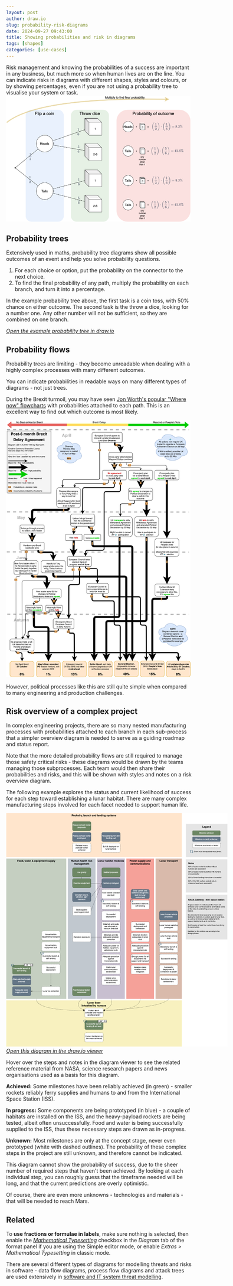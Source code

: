 ```yaml
---
layout: post
author: draw.io
slug: probability-risk-diagrams
date: 2024-09-27 09:43:00
title: Showing probabilities and risk in diagrams
tags: [shapes]
categories: [use-cases]
---
```


Risk management and knowing the probabilities of a success are important in any business, but much more so when human lives are on the line. You can indicate risks in diagrams with different shapes, styles and colours, or by showing percentages, even if you are not using a probability tree to visualise your system or task. 
<br />[<img src="/assets/img/blog/probability-tree.png" style="width=100%;max-width:500px;height:auto;" alt="A simple probability tree for tossing a coin, then throwing a dice">](https://viewer.diagrams.net/?tags=%7B%7D&lightbox=1&highlight=0000ff&edit=_blank&layers=1&nav=1#R%3Cmxfile%3E%3Cdiagram%20name%3D%22Page-1%22%20id%3D%22BYGVsKO8JRrNuMayK8M1%22%3E7Vzfb6M4EP5rIu2elIpfdujjptnePnS1lVppdU8nB0zC1cE5MG26f%2F3ZYEKMnTTdBmiuvJQyNsae%2BebzjG0ycq9Wmz9TtF5%2BpyEmI8cKNyN3NnIcG0DAL0LyLCXWxC4lizQOpawW3MW%2FcFVRSvM4xJlSkVFKWLxWhQFNEhwwRYbSlD6p1SJK1Leu0QJrgrsAEV36Mw7ZUkpteFkXfMPxYilf7TuTsmCFtpVLQbZEIX0qRcXg3K8j9yqllJX%2FrTZXmAjtVXopNXC9p3TbsRQn7JgHnFnKNvO%2Frftf9l%2FjjYUm8Ccd23IYj4jkcsT3S641YbI4wLLn7LlSR0rzJMSiRXvkTp%2BWMcN3axSI0ieOAC5bshWRxRFN2DVaxUQY%2Fxsmj5jFAZIF0tS80%2B6UoDkmUxQ8LIr2ryihKS9LaMKrTB9xKp4jX0i8SLiYUfGeKCakqjhy3BBgP%2FS4PGMpfcCNJijvY8xEN6B4nxwzbxdv9mrT3tqIoxvTFWbpM68iH3Adr3xEAtuxJGCfdlDiS9lyByDAlUIkkbnYtl0bj%2F8j7fcaW%2FqaLa9JvBavKhwkTs7InAj7UdCdOe2Kb96POS8PWEuMmqZsSRc0QeSGChUWNvoHM%2FYsbYFyRlUL4iT8Ijix1iSXXMeiX7NakTjUKLGhRt4rmqcBPtB7V3I1SheYHagHzGZJMUEsflT7cXIVOzr7jRxImMDdGiWK9uG%2FuWDqacCVwcZBCcgvoquL%2BacJHy7vguXLq23Znwt9WkdXFE40jqR7ieormtCscMaiZn1bV88KQxeVcRjnq7KIewEbo9K7RBnBEStLCgcfy1ZEUULTFSJFYTU%2B%2Ft%2BiuEKLq%2F0a8mulE35bqkXWaOJTAOdG%2BL6KOtmVWcBBhFMDA6ziMBRtTFPMR4TmRXsCj2vOWawwOpiOwOxIDrIrsqpYI8QRyosR7GGmusJeKpHxhezcdrJVfGO%2FG%2B%2FlHesC%2BK6vUI984dEeINu%2BFbraqUKjKOOe13SRbRfeMM9YRsvfyVvJLDzcWYtbqTih5%2BmbCUydDWqzHQ%2BxtgH0DikW9kmx1fQ4UKyRYsFAsW%2BnWNsyI7zm2MsJUMO7986xruY13zAKMx0PhEf4GX45eEfZukyPo3gjGFixJjhREA3VINp19CDaFEP7rWVEtq6wYabqfqbyjpypJr3OVPYwUw3JQMsz1WECtS6gdTk5r5nKdgaOPSeO9XvlWGfg2CEbaJljnRc5FrgKx47fuOSyMT7QHuV6mhPdo5icWXIAPNBvcgA0LerZwnbayudHqHFeTmg3861gC%2FwfOSNxgqU8ROnDj%2B0ehnVhAVXoFFK7YQjvNIZwLxtbHV7PWRrUDOFUsg9mChf2bIrJ4BPFved7Fz3Tk76Z%2B1G9Alq9G8P2jLHXR05y6nymqwzHPnbDwzXDq6M9Zd1xhxRHXUZyhhTnjSmOd5BAOTPbQD2edKIMRyXmKhHpYJEJDPx7Pvy7B50d8a8eww78O%2FDvafl3z6k12fyYB8yu77RBwOrmQEWLHRCwviG9Nxd5Qs%2BFkYXHPWAWLKXlxRHPirEzSsT7piXaZ7ACBk6%2FPuISH7YZLDvnRCXhNRGWUobYLuJwGvPxC5hKvN7WkmmWoPU9LfV8%2FDnXVvB4fIoEGukq1PMjx5AfOW3lR64Oj%2B%2B5OKRPRKf5lMrJLU7C8oJEc%2BuUztE8JiLD1DinntMCgrIsDlTyUed0dYIWZ4fhHAJ4%2Bina%2B90pWo9Ugjx93B67LgdQfV0gMu36fDOwGpjn44uiyAmCV8ztBwJFz3fU04dQAxIwAKmSvZHOnMZKJGzgswxJ5EM1RLV2Jo0VAxs0GipDFq0hjjL0vFNN0s0B%2Bm28x1M%2BueD%2FlC12f1xI3xK43XUwi0biT84C%2FirN397tVwCRH%2BCgw68AgNcApOErANfoD619BeDq2xRncBIMNBzFAfoEdYhXTq9GfZPhDFa2ZXR0IqNA0KRbQ9QAdKO0h21TqqanICL3%2Bd3sw2RDNXxoNTs%2FhdW0SVK3mmtwpfaspi9wnsH2c5ORgK1Te7eMpH979OEZCRgODHfKSNX8PzDSKxjJZLVOGcnTT%2B6eISNBp%2BcYyXM0NaJEdDjJV3MOap5AsGVxZctiIfWd85Wl8lXhF7c0i1lMja5606gwp4zR1THOXSYvLRAidHsO0TzTut9AiIcJ0WS1bgnxLE8INgnRnfQconl67j0QYr%2BE6Pp9R4j6QsJAiC8Roslq3RKiYaVB2m6w2tZqzY9k%2B15p8AxHqQarvWC1%2Fn3N8KMqg9VesFrvOTQwrHwMVnvBar0H%2BkBP2f%2FPh50M55k%2BFQeaPv9RXCHvysy%2F4F0Drzji9LExPTliVwh2imlThP0xMQ0qTHv2BRxA%2FfugNgVFnYIafqwflxiIun1Mm0LGbjE9BB8DUZ8Y1KaI%2BkSg5rf1jy2XB%2B%2Fq36x2v%2F4H%3C%2Fdiagram%3E%3C%2Fmxfile%3E)

## Probability trees

Extensively used in maths, probability tree diagrams show all possible outcomes of an event and help you solve probability questions. 

1. For each choice or option, put the probability on the connector to the next choice. 
2. To find the final probability of any path, multiply the probability on each branch, and turn it into a percentage. 

In the example probability tree above, the first task is a coin toss, with 50% chance on either outcome. The second task is the throw a dice, looking for a number one. Any other number will not be sufficient, so they are combined on one branch. 

[_Open the example probability tree in draw.io_](https://viewer.diagrams.net/?tags=%7B%7D&lightbox=1&highlight=0000ff&edit=_blank&layers=1&nav=1#R%3Cmxfile%3E%3Cdiagram%20name%3D%22Page-1%22%20id%3D%22BYGVsKO8JRrNuMayK8M1%22%3E7Vzfb6M4EP5rIu2elIpfdujjptnePnS1lVppdU8nB0zC1cE5MG26f%2F3ZYEKMnTTdBmiuvJQyNsae%2BebzjG0ycq9Wmz9TtF5%2BpyEmI8cKNyN3NnIcG0DAL0LyLCXWxC4lizQOpawW3MW%2FcFVRSvM4xJlSkVFKWLxWhQFNEhwwRYbSlD6p1SJK1Leu0QJrgrsAEV36Mw7ZUkpteFkXfMPxYilf7TuTsmCFtpVLQbZEIX0qRcXg3K8j9yqllJX%2FrTZXmAjtVXopNXC9p3TbsRQn7JgHnFnKNvO%2Frftf9l%2FjjYUm8Ccd23IYj4jkcsT3S641YbI4wLLn7LlSR0rzJMSiRXvkTp%2BWMcN3axSI0ieOAC5bshWRxRFN2DVaxUQY%2Fxsmj5jFAZIF0tS80%2B6UoDkmUxQ8LIr2ryihKS9LaMKrTB9xKp4jX0i8SLiYUfGeKCakqjhy3BBgP%2FS4PGMpfcCNJijvY8xEN6B4nxwzbxdv9mrT3tqIoxvTFWbpM68iH3Adr3xEAtuxJGCfdlDiS9lyByDAlUIkkbnYtl0bj%2F8j7fcaW%2FqaLa9JvBavKhwkTs7InAj7UdCdOe2Kb96POS8PWEuMmqZsSRc0QeSGChUWNvoHM%2FYsbYFyRlUL4iT8Ijix1iSXXMeiX7NakTjUKLGhRt4rmqcBPtB7V3I1SheYHagHzGZJMUEsflT7cXIVOzr7jRxImMDdGiWK9uG%2FuWDqacCVwcZBCcgvoquL%2BacJHy7vguXLq23Znwt9WkdXFE40jqR7ieormtCscMaiZn1bV88KQxeVcRjnq7KIewEbo9K7RBnBEStLCgcfy1ZEUULTFSJFYTU%2B%2Ft%2BiuEKLq%2F0a8mulE35bqkXWaOJTAOdG%2BL6KOtmVWcBBhFMDA6ziMBRtTFPMR4TmRXsCj2vOWawwOpiOwOxIDrIrsqpYI8QRyosR7GGmusJeKpHxhezcdrJVfGO%2FG%2B%2FlHesC%2BK6vUI984dEeINu%2BFbraqUKjKOOe13SRbRfeMM9YRsvfyVvJLDzcWYtbqTih5%2BmbCUydDWqzHQ%2BxtgH0DikW9kmx1fQ4UKyRYsFAsW%2BnWNsyI7zm2MsJUMO7986xruY13zAKMx0PhEf4GX45eEfZukyPo3gjGFixJjhREA3VINp19CDaFEP7rWVEtq6wYabqfqbyjpypJr3OVPYwUw3JQMsz1WECtS6gdTk5r5nKdgaOPSeO9XvlWGfg2CEbaJljnRc5FrgKx47fuOSyMT7QHuV6mhPdo5icWXIAPNBvcgA0LerZwnbayudHqHFeTmg3861gC%2FwfOSNxgqU8ROnDj%2B0ehnVhAVXoFFK7YQjvNIZwLxtbHV7PWRrUDOFUsg9mChf2bIrJ4BPFved7Fz3Tk76Z%2B1G9Alq9G8P2jLHXR05y6nymqwzHPnbDwzXDq6M9Zd1xhxRHXUZyhhTnjSmOd5BAOTPbQD2edKIMRyXmKhHpYJEJDPx7Pvy7B50d8a8eww78O%2FDvafl3z6k12fyYB8yu77RBwOrmQEWLHRCwviG9Nxd5Qs%2BFkYXHPWAWLKXlxRHPirEzSsT7piXaZ7ACBk6%2FPuISH7YZLDvnRCXhNRGWUobYLuJwGvPxC5hKvN7WkmmWoPU9LfV8%2FDnXVvB4fIoEGukq1PMjx5AfOW3lR64Oj%2B%2B5OKRPRKf5lMrJLU7C8oJEc%2BuUztE8JiLD1DinntMCgrIsDlTyUed0dYIWZ4fhHAJ4%2Bina%2B90pWo9Ugjx93B67LgdQfV0gMu36fDOwGpjn44uiyAmCV8ztBwJFz3fU04dQAxIwAKmSvZHOnMZKJGzgswxJ5EM1RLV2Jo0VAxs0GipDFq0hjjL0vFNN0s0B%2Bm28x1M%2BueD%2FlC12f1xI3xK43XUwi0biT84C%2FirN397tVwCRH%2BCgw68AgNcApOErANfoD619BeDq2xRncBIMNBzFAfoEdYhXTq9GfZPhDFa2ZXR0IqNA0KRbQ9QAdKO0h21TqqanICL3%2Bd3sw2RDNXxoNTs%2FhdW0SVK3mmtwpfaspi9wnsH2c5ORgK1Te7eMpH979OEZCRgODHfKSNX8PzDSKxjJZLVOGcnTT%2B6eISNBp%2BcYyXM0NaJEdDjJV3MOap5AsGVxZctiIfWd85Wl8lXhF7c0i1lMja5606gwp4zR1THOXSYvLRAidHsO0TzTut9AiIcJ0WS1bgnxLE8INgnRnfQconl67j0QYr%2BE6Pp9R4j6QsJAiC8Roslq3RKiYaVB2m6w2tZqzY9k%2B15p8AxHqQarvWC1%2Fn3N8KMqg9VesFrvOTQwrHwMVnvBar0H%2BkBP2f%2FPh50M55k%2BFQeaPv9RXCHvysy%2F4F0Drzji9LExPTliVwh2imlThP0xMQ0qTHv2BRxA%2FfugNgVFnYIafqwflxiIun1Mm0LGbjE9BB8DUZ8Y1KaI%2BkSg5rf1jy2XB%2B%2Fq36x2v%2F4H%3C%2Fdiagram%3E%3C%2Fmxfile%3E)

## Probability flows

Probability trees are limiting - they become unreadable when dealing with a highly complex processes with many different outcomes. 

You can indicate probabilities in readable ways on many different types of diagrams - not just trees. 

During the Brexit turmoil, you may have seen [Jon Worth's popular "Where now" flowcharts](https://euroblog.jonworth.eu/brexit-where-now-the-flow-diagrams/) with probabilities attached to each path. This is an excellent way to find out which outcome is most likely. 

<img src="/assets/img/blog/BrexitPlanB-V26-2000x2783.png" style="width=100%;max-width:500px;height:auto;" alt="This Brexit outcome probability flow is a little more complex than a simple probability tree diagram">

However, political processes like this are still quite simple when compared to many engineering and production challenges. 


## Risk overview of a complex project

In complex engineering projects, there are so many nested manufacturing processes with probabilities attached to each branch in each sub-process that a simpler overview diagram is needed to serve as a guiding roadmap and status report.

Note that the more detailed probability flows are still required to manage those safety critical risks - these diagrams would be drawn by the teams managing those subprocesses. Each team would then share their probabilities and risks, and this will be shown with styles and notes on a risk overview diagram. 

The following example explores the status and current likelihood of success for each step toward establishing a lunar habitat. There are many complex manufacturing steps involved for each facet needed to support human life. 

[<img src="/assets/img/blog/probability-moon-habitat.png" style="width=100%;max-width:600px;height:auto;" alt="This Brexit outcome probability flow is a little more complex than a simple probability tree diagram">](https://viewer.diagrams.net/?tags=%7B%7D&highlight=0000ff&edit=_blank&layers=1&nav=1&title=moon-habitat.drawio#R7V1Zk6M4Ev41jtjdCCo4fTzW0Z6eje6Z3q6d2Nl96ZBBttWFkYfDrppfv0odGBC2sQsbqqcq5jACJMhMfXkolQyc%2B9XzTzFaLz%2FTAIcD2wyeB87DwLatiTtm%2F4OWF9EydkaiYRGTQF60a3gkf2LZaMrWjAQ4KV2YUhqmZF1u9GkUYT8ttaE4ptvyZXMalkddowXWGh59FOqt%2FyFBupRvYY927R8xWSzVyNZwIs6skLpYvkmyRAHdFpqcDwPnPqY0Fb9Wz%2Fc4BOIpuoj7pnvO5g8W4yhtcsPLP5OnJ%2Fzh96fvk4fkX3%2BuF6NoalimLfrZoDCTr%2FwJL3AUyIdOXxQlYppFAYbOzIFzt12SFD%2BukQ9nt4z3rG2ZrkJ2ZLGfAUqW%2FFp18AWlKY4j3mKbLmudkzC8pyGNeffOPf9j7Uka0yeszkQ0YiPcUTYSSUGGPBh9g%2BOUMCbdhmQBfaYUxp%2FTKH2UD2ypYyFR1hB6hk6ixb%2Fh4gd4BJ2EkqrQP34uNEmS%2FoTpCqfxC7tEnnWVPL8oAZDs3u6kxR7JtmVBUmzLk1IqJXSR971jIvsh%2BXgCTyemztIsQjFrmqEED0BOhiF7jLsZaxsu4BeJlmjGOBrARfB6y2yFoqRFIdhx0PbO5mBFZrDjj01zn8zAzYWLTf7XDteNkWOW2W57nsZ3y3JrGM8e5EKMH481xn%2Bl%2FpPom3VphiiL%2FCUMDfObHUYBmw%2FA4Zckxas22d1ozs%2Fnvj%2BZXHTOX4LZrj7F61ltj1uY47962LafJ5Pvv9noo3P3kN0tV4ansQoHTG%2FJQxqnS7qgEQo%2F7FrvyszcXfOJckAE6n3HafoiyYeylJYZjJ9J%2BjvcfuPJo%2F8Wzjw8y575wYs8KPLD5pxGsWoYw8VRUDjys3iTixDjWPzyu%2BoUDv7LB%2Bf4wY93Q%2FIjNWZJEPcKQEKz2McHptNI2RsoXuD0kBKVOhRYcFCgYhyilGzKpkWdbPBbb%2BMYvRQuWFMSpUmh5y%2FQUJBTz%2FHKoOSUTQL2Q%2FS5k7v84c5HHUWmAupMKQ0E4mwRQwChcdAK5qv4LxDrj4ysV5i%2FQJKt1%2BHLtdFnGIxHQ%2Fc4%2BrinoU%2BdyrkGKjmOroGcSQ0qTawWFFAtKk0OopIkbGmOvxqTTsOXcxAshyGrIxiy3xYM2ZOKaaQMnsuiUI0fI43eNGaW7JrJ1rUBBpmebQdvFWByM%2BcAvlh1ns3l8GX8V7J6uoIb823BjeVW4eYqRo%2FuY3%2BhW27qKGNGOlk%2BXa2yiM3slNBWHepGEIQ9Rp%2B9HnLfIchrgEDjqyLQ6PoWzuXxp2vIUSHTtwI5hhb8mVwBchSVaiwcHrtD8IQrGmQhvjrMjIZDc4zeKswYVR3SA6AZ%2FtBA01FEZzh%2BY0Cj%2BVLXQRo9jvwRlgO48KMwhQhyTJInwBsUoQUWYZwrR2%2Fc0XA8erOQ4zSI3rQGOXT2HdZGIeI%2Fw6G47THzfZwk8ywcFBYG9DhdQufiTrlWAEP%2FQlOlgWAmcWK8hBSBvRvzFQc%2BNf7ISAwrSvYxgSvSSgporSBZJwpSK7rBKjNqaNYwyq5h1PB0PrFDyaoTZqujTdYSawO8DunLkRnaC8KOLkfYZpR0NUp%2BhvA1QWECbxvTDQlA2FHARJudASFHAeGenbggZbzjB72m9NjqmtLeYZlVcHRfBJ4abIrZwxDMemmR4PsWCSrKYc7%2FNPXDzji3nuu0xbo8eySPboy75t1INw6E%2ByEnSUrTl7WC%2FXNZ0kzZA7Ut1%2FEO8ecSE8gdds0E3UKbkgjmQcEXTHDI4IindIhQ1CwjYd%2B1gFdnB12VtLqb%2FRGjzUu9kcPkfU0TriDaFPf6lckiuFxS3PMMFcmTSdcsUTLSxMbJw648H7B3ynhcJu3I7Zy2%2BvJ90eoR1EywPIor9g%2BJ%2BK1%2Blq3yi4Ms6TvK9IDstg4z0sdOMVrltk40S4SxIzL2ArJRKXsavK9IkghLdEENxDx1aFyQDY7U3exJCx30jEe6qXNBT6shk3TfKg%2B5SmZt8JL4POLamu3TNmXtYTktqAfCr3tae%2BjaT6ulStFLOlS9j914BVL1LHij8emCztNZsRtreNiwKXGur1Sd1KU%2BXxdPdJ90v32oT5OirWimFOgj1vL7THXLtDsnu%2B6F3u5MQ0lDc045riu3FGI6hdzP%2BxLWS2szI%2BkrHarLx9A6j8PYuuE%2BZZoAxJgHArhpHkq1iqMNiWnUchi4fqHmIsLeuQ9q6wZ7UdgLsV8TLRCJEr4cT%2FwYxsc0piTou0x3D%2BT2foOb%2BEBn%2FJzGqIduveFVYiaW1XmM0Nat7ILEqsz8PF0NR0kWv9Z36VfcdlhdPu%2BeKSql7co5rFFwC5th2aEfoiQhvmickvC0GXE0xULN4KMpFko620uxeN1k0ZekCpNlzje0%2FLXmSg9Uru4dfWIyDFvF0QayO1olf79i7k7n1FdRor0pPa%2FDIZmoswMhLc9rX7bYsWQxlcemMtcKd%2B3NY3sF4I0aAt7oSnj3W4LjX2uCRodXsUqRy5BET%2BKmZZpCoYVbGMyewgZ6PA9B%2BCK6vfHpijXaJojlFIK1U5M97jRCCTJIwChJ5gQnBqSKJQaJDH77c2JAkmCyJGuDeycGBDlwbKilND7U0bCTPSlQ75Vhp34BcRUJLmmzsMOCuJwCDm7HZsxx%2BDh%2FSqvUvKNT%2BlomzL4p%2FbWQfYSf2ezJYH3u0Azebrc3yYqky4RGBEUrtJCzOPEJjnxsRCjlnUyXdCsmrJHnOBnpMsbMIIoSOXPZmGwOiHPW2JyMLRfCwU3mr2MOWpu%2FrTtz1Sl4yfj%2B2VPQ0eM%2FHxCbU4aK%2BVR3HpmYAe8sJJxY%2FfKeq5GIHgQ3HT3e8zFPrfkh0z6qTOjeBHUar79ejiedGgPVOGj3ObKOHlT6ikPCcAXzR9hrYyJ%2FSfCmd8hThXq78%2FwzR49EfKYzwun7Q0D7BWGl74vlolhYP62eSmZa%2F%2FY56ImZxUS1uVz7Guzy03iorrQM1r%2FUtPH1LM2Gnp2ea%2FnG17mqJO585XbcaHNnskRrOJTZCWBevN6DLlsxAZ6jjGcGIrkxzmdkxjBSdcfcigQBd%2BLB2pmiFQmBnB9xuMFw3aC8S65qqu4G4sB8h%2FynBX8X%2FYJjPv7biAq6TWuHdR0V%2FPCMY5%2FwqpCFrIxjIQQI8d0s6AYGEVmnCcQQUhmMmLI2I8YJRjEo26nPWM3EChZuo4UxY2w1mJY1VlnCTHcjpAkPD3IQyUP7TYIIbosbB%2Fvli1XN0kvuODk%2FCFiz9ZCGXNGuUYQL%2BeMzniRCeJpsgBMGKTxvWTfCZLKnTBoqZ6%2B0nLyyz9FrvtFLOYDt66jud8G4eq2l99WfGjK9ldWfR7WDI7fZfAbOJKILzPzIkml8GPghPCxjxghMBJ77Pk1cy7OHhsmgyzRt1zWsJvDdY29IQ%2BDhBbPmz0ZgT48B%2F6zlSZVKbfZ1k4KWQDXufPeHp0eAjxC3h1sVdLpeMITY9%2FCL5%2FQYcKqMmlwWcE4PwAxtTbSvsObb0pquSm09npfmXElTNwShI6USelveQ0uINZXsdgboQz209Rp0%2BgHLTehJgJ2vw450JzMvRiXWY4UeFpt3lqAkVlSEJ1tZcRIEV99%2Buc7O1%2B7rS4z0Zb4vyYu%2FZHK3gLAguOgIgpLgUwA14yTlObKvIXW%2FQzA9SB4f6%2FvculDJx%2Fz487W0yvg9nnllta2l5a1aBb5KaUhXKWTVh3gneduOv8d7Go6G5Z7ES2s9nV40sDKQJz2pM2sG7oso3NMoSZH4fgNIlNzLR2axhGRevYnPCrthdlqUxkkxtozWBKLHEuQhzmBNxiPTtNwR5H9OA7qNwB2onLlZB%2FPBcW%2FAbjH80KusEQ26vAtu7Do7djHR3WsNzNQaGFnxz7QVKV5f0lG1fgI5%2FUITwkXReZjRNKWr%2FetPRQ7wwW6TtficHAAaUgdz8gwScSef56Esvn4QuTfEp9GcgEaUUbIApQiWRHwhwXhDQoMfGBmjm0FgZWQOcmVPmbbbCbVh2eObNTM2X73m1oqNovLh8uocCr6KHzob6yKl2tqv06Qbhu%2Fy01v5GZlWWX7MmkyH68qPbuK%2By09v5cezyvgzqVkhu6746IGZd%2FHpq%2FiMKvZQTQridYVH39n4Ljx9FR7bc0vSM%2B7c8mkQBniXnp5Ij2HZfQMfvWzPh41YwFzxJABzxktb4zVs9goGvMo%2FvFFKVji50UsTni96eVbhPunLL9gjfTL%2B9MMJXlihQyzkIs%2FTDPG8Jfl0h2XxtDtHt5o8bxLiJAVWtxXVb8yew3LXq4i1W0kis5TeOvZJCedS8WrL1Ffcirz0sxjel%2Bfp80WELXptUYfL8LXTcJ7G14l70%2FBjIRfkbE3Z4AJns2g3T02ey5mycz2ZtW0v4Lnjcmyjdg%2FZpdgz%2FN%2FPn37%2Bw%2F32q%2Fnxl9v%2FxF%2B%2BRp%2F%2BNPTQ6oeIZgtY2y6X5UO8r0o9vpDMgYdQ7YZ%2FNVUm8Tb5jmr32zuuWsSslvh1caVC9eYC4YZ%2FZBTa2ZumhlTtt8AApd3VBbuSzaKjWVxtGRwu7QwjlNnQfMdHjBPyJ9%2FgKUwruQDF%2BvXuBt4D9JWlzFQR009DyRpIVU0X2UoiO29BsjyV8aQ2RNckQ9RJ1hnTem%2BFB5wlcm9tnp0iZuPuuyhrJGG1X2VbaueGKHj7I665aftcO96xUU9%2BPXJwJ3dc6DlPIrVMaPDiJsokk85Pn7SARv9LbuTeN1tvA%2FbAfC8VnzMwOHOhl1zfYuViM5dugXYVLA9WahFFWQISs6HKhVp26ffs15rAOvmjaY8cyxqNbNc0zfHQaTIfx%2B3Nxwsr9ovmop09o2oqlmoTA%2FTTujlB8oLUUucOpJLZb386wxKlPBXuLuqpui%2B155%2BXbN0GsnQn%2FgBeXOQDkff8b585svtApHfaByIPfwjysIwcF%2F0GHLsxi3%2FDkxm4D7yUJbm0Gtmoud0ImIbiBTMUONHgnLl%2BPmi%2BAh1rB4EThrAkoR%2FL3dPRL7ePcP4nlGIeMjANjqwRKUBvvhs1N5DFsJrdDC9cbixY0rd1PYqiAjSeEe4dxSL9qZx9uiXCtYqWiMP1%2Ftodwp6LcZCJURgHofd53iO3xFRTXulDGH%2BoTjGrzNiaWG29t6C9dnNHQ7v1Z6AJSTiVUsxnuKyqz8PK8MAzlGAfHky5oTQyQuor6kKoQLydOLsqlHkQ5flFFYJBcTtbucTDvZgToIA5G%2Fjv8qZSjVo707rq%2F%2B6S7Hf8WtGIpDRmz3nTgDSnTajz3b56bkhZlDtl4BU4xTBKxF7bDOiRb6gRjobYq5vFghG8ID%2FoJQamGd%2F61IlsFb40KJiZLrmk7Wam%2BEJVMbBIdonhYusxCNAyZiK4l3HH7LJCiuJCQJAxB%2BLyIQ2UPOHAYEeJylpsYIgJ%2FbjXENP99zp9SZmGmYc8MXfJvHccDarZvld2uV%2BrDtVZSwU8c1vwZuSahX9s3eBRu9NL6nM0ubG9Sf6Pc0VDsUG60bUNRcdtaiha3smUakaWBokQfx070d3D6DPsxDMYts8whPVqT5kfyhaq0xZbki5pBo28Ot%2Fug4FJYZfVMWydzXzp6c4zWYp05%2Bjapu2YnjU2tkvElGeMDQbsBg2CxKBzAxm7gWTtUhU0O%2B4In4q%2FlZXYvdHTOnntISY3Fz11tozIdUjSUmy0BnL3iur4BFF9m3J6eAvzu5wekdORXbN22oGkwndAcklVLomM6SfcJ9nwjx9i%2BHpnY8HE0c2WPJE1Dgi6ofECZJUds%2F99Ikn6jc6%2FqXJN31L6jcnkt89UBSIPi537LnavETvLvLLcadbXrx627efJ5PtvNvro3D1kd8tVzToxlFzQ6%2Fe9ZvmwGYcVIx3NnLoUh6oM0rgzbIc5%2BxAAMscAAf4GMXiBA%2Fb476XARMIc7FDk4jEVA0Cwq7a2FyH2JOidDhmPfHRDjP0t%2F7qwfUyorMOl3d%2Bx4hhWOL3ECj3hx7wBe8v8B%2FvXVE%2FcGWgcLSwpLqBxgGP9JFhhTPP%2BO98BLRs%2BcZEsttzJfOhi21fJkdbWMl2rIhFjHZ5q3b4W1nNqma%2Bvcr0z%2F0LMH1arQdTtlGuJ%2BewwpjQtbgVn5F5%2BpgFoqQ%2F%2FBw%3D%3D)
<br />[_Open this diagram in the draw.io viewer_](https://viewer.diagrams.net/?tags=%7B%7D&highlight=0000ff&edit=_blank&layers=1&nav=1&title=moon-habitat.drawio#R7V1Zk6M4Ev41jtjdCCo4fTzW0Z6eje6Z3q6d2Nl96ZBBttWFkYfDrppfv0odGBC2sQsbqqcq5jACJMhMfXkolQyc%2B9XzTzFaLz%2FTAIcD2wyeB87DwLatiTtm%2F4OWF9EydkaiYRGTQF60a3gkf2LZaMrWjAQ4KV2YUhqmZF1u9GkUYT8ttaE4ptvyZXMalkddowXWGh59FOqt%2FyFBupRvYY927R8xWSzVyNZwIs6skLpYvkmyRAHdFpqcDwPnPqY0Fb9Wz%2Fc4BOIpuoj7pnvO5g8W4yhtcsPLP5OnJ%2Fzh96fvk4fkX3%2BuF6NoalimLfrZoDCTr%2FwJL3AUyIdOXxQlYppFAYbOzIFzt12SFD%2BukQ9nt4z3rG2ZrkJ2ZLGfAUqW%2FFp18AWlKY4j3mKbLmudkzC8pyGNeffOPf9j7Uka0yeszkQ0YiPcUTYSSUGGPBh9g%2BOUMCbdhmQBfaYUxp%2FTKH2UD2ypYyFR1hB6hk6ixb%2Fh4gd4BJ2EkqrQP34uNEmS%2FoTpCqfxC7tEnnWVPL8oAZDs3u6kxR7JtmVBUmzLk1IqJXSR971jIvsh%2BXgCTyemztIsQjFrmqEED0BOhiF7jLsZaxsu4BeJlmjGOBrARfB6y2yFoqRFIdhx0PbO5mBFZrDjj01zn8zAzYWLTf7XDteNkWOW2W57nsZ3y3JrGM8e5EKMH481xn%2Bl%2FpPom3VphiiL%2FCUMDfObHUYBmw%2FA4Zckxas22d1ozs%2Fnvj%2BZXHTOX4LZrj7F61ltj1uY47962LafJ5Pvv9noo3P3kN0tV4ansQoHTG%2FJQxqnS7qgEQo%2F7FrvyszcXfOJckAE6n3HafoiyYeylJYZjJ9J%2BjvcfuPJo%2F8Wzjw8y575wYs8KPLD5pxGsWoYw8VRUDjys3iTixDjWPzyu%2BoUDv7LB%2Bf4wY93Q%2FIjNWZJEPcKQEKz2McHptNI2RsoXuD0kBKVOhRYcFCgYhyilGzKpkWdbPBbb%2BMYvRQuWFMSpUmh5y%2FQUJBTz%2FHKoOSUTQL2Q%2FS5k7v84c5HHUWmAupMKQ0E4mwRQwChcdAK5qv4LxDrj4ysV5i%2FQJKt1%2BHLtdFnGIxHQ%2Fc4%2BrinoU%2BdyrkGKjmOroGcSQ0qTawWFFAtKk0OopIkbGmOvxqTTsOXcxAshyGrIxiy3xYM2ZOKaaQMnsuiUI0fI43eNGaW7JrJ1rUBBpmebQdvFWByM%2BcAvlh1ns3l8GX8V7J6uoIb823BjeVW4eYqRo%2FuY3%2BhW27qKGNGOlk%2BXa2yiM3slNBWHepGEIQ9Rp%2B9HnLfIchrgEDjqyLQ6PoWzuXxp2vIUSHTtwI5hhb8mVwBchSVaiwcHrtD8IQrGmQhvjrMjIZDc4zeKswYVR3SA6AZ%2FtBA01FEZzh%2BY0Cj%2BVLXQRo9jvwRlgO48KMwhQhyTJInwBsUoQUWYZwrR2%2Fc0XA8erOQ4zSI3rQGOXT2HdZGIeI%2Fw6G47THzfZwk8ywcFBYG9DhdQufiTrlWAEP%2FQlOlgWAmcWK8hBSBvRvzFQc%2BNf7ISAwrSvYxgSvSSgporSBZJwpSK7rBKjNqaNYwyq5h1PB0PrFDyaoTZqujTdYSawO8DunLkRnaC8KOLkfYZpR0NUp%2BhvA1QWECbxvTDQlA2FHARJudASFHAeGenbggZbzjB72m9NjqmtLeYZlVcHRfBJ4abIrZwxDMemmR4PsWCSrKYc7%2FNPXDzji3nuu0xbo8eySPboy75t1INw6E%2ByEnSUrTl7WC%2FXNZ0kzZA7Ut1%2FEO8ecSE8gdds0E3UKbkgjmQcEXTHDI4IindIhQ1CwjYd%2B1gFdnB12VtLqb%2FRGjzUu9kcPkfU0TriDaFPf6lckiuFxS3PMMFcmTSdcsUTLSxMbJw648H7B3ynhcJu3I7Zy2%2BvJ90eoR1EywPIor9g%2BJ%2BK1%2Blq3yi4Ms6TvK9IDstg4z0sdOMVrltk40S4SxIzL2ArJRKXsavK9IkghLdEENxDx1aFyQDY7U3exJCx30jEe6qXNBT6shk3TfKg%2B5SmZt8JL4POLamu3TNmXtYTktqAfCr3tae%2BjaT6ulStFLOlS9j914BVL1LHij8emCztNZsRtreNiwKXGur1Sd1KU%2BXxdPdJ90v32oT5OirWimFOgj1vL7THXLtDsnu%2B6F3u5MQ0lDc045riu3FGI6hdzP%2BxLWS2szI%2BkrHarLx9A6j8PYuuE%2BZZoAxJgHArhpHkq1iqMNiWnUchi4fqHmIsLeuQ9q6wZ7UdgLsV8TLRCJEr4cT%2FwYxsc0piTou0x3D%2BT2foOb%2BEBn%2FJzGqIduveFVYiaW1XmM0Nat7ILEqsz8PF0NR0kWv9Z36VfcdlhdPu%2BeKSql7co5rFFwC5th2aEfoiQhvmickvC0GXE0xULN4KMpFko620uxeN1k0ZekCpNlzje0%2FLXmSg9Uru4dfWIyDFvF0QayO1olf79i7k7n1FdRor0pPa%2FDIZmoswMhLc9rX7bYsWQxlcemMtcKd%2B3NY3sF4I0aAt7oSnj3W4LjX2uCRodXsUqRy5BET%2BKmZZpCoYVbGMyewgZ6PA9B%2BCK6vfHpijXaJojlFIK1U5M97jRCCTJIwChJ5gQnBqSKJQaJDH77c2JAkmCyJGuDeycGBDlwbKilND7U0bCTPSlQ75Vhp34BcRUJLmmzsMOCuJwCDm7HZsxx%2BDh%2FSqvUvKNT%2BlomzL4p%2FbWQfYSf2ezJYH3u0Azebrc3yYqky4RGBEUrtJCzOPEJjnxsRCjlnUyXdCsmrJHnOBnpMsbMIIoSOXPZmGwOiHPW2JyMLRfCwU3mr2MOWpu%2FrTtz1Sl4yfj%2B2VPQ0eM%2FHxCbU4aK%2BVR3HpmYAe8sJJxY%2FfKeq5GIHgQ3HT3e8zFPrfkh0z6qTOjeBHUar79ejiedGgPVOGj3ObKOHlT6ikPCcAXzR9hrYyJ%2FSfCmd8hThXq78%2FwzR49EfKYzwun7Q0D7BWGl74vlolhYP62eSmZa%2F%2FY56ImZxUS1uVz7Guzy03iorrQM1r%2FUtPH1LM2Gnp2ea%2FnG17mqJO585XbcaHNnskRrOJTZCWBevN6DLlsxAZ6jjGcGIrkxzmdkxjBSdcfcigQBd%2BLB2pmiFQmBnB9xuMFw3aC8S65qqu4G4sB8h%2FynBX8X%2FYJjPv7biAq6TWuHdR0V%2FPCMY5%2FwqpCFrIxjIQQI8d0s6AYGEVmnCcQQUhmMmLI2I8YJRjEo26nPWM3EChZuo4UxY2w1mJY1VlnCTHcjpAkPD3IQyUP7TYIIbosbB%2Fvli1XN0kvuODk%2FCFiz9ZCGXNGuUYQL%2BeMzniRCeJpsgBMGKTxvWTfCZLKnTBoqZ6%2B0nLyyz9FrvtFLOYDt66jud8G4eq2l99WfGjK9ldWfR7WDI7fZfAbOJKILzPzIkml8GPghPCxjxghMBJ77Pk1cy7OHhsmgyzRt1zWsJvDdY29IQ%2BDhBbPmz0ZgT48B%2F6zlSZVKbfZ1k4KWQDXufPeHp0eAjxC3h1sVdLpeMITY9%2FCL5%2FQYcKqMmlwWcE4PwAxtTbSvsObb0pquSm09npfmXElTNwShI6USelveQ0uINZXsdgboQz209Rp0%2BgHLTehJgJ2vw450JzMvRiXWY4UeFpt3lqAkVlSEJ1tZcRIEV99%2Buc7O1%2B7rS4z0Zb4vyYu%2FZHK3gLAguOgIgpLgUwA14yTlObKvIXW%2FQzA9SB4f6%2FvculDJx%2Fz487W0yvg9nnllta2l5a1aBb5KaUhXKWTVh3gneduOv8d7Go6G5Z7ES2s9nV40sDKQJz2pM2sG7oso3NMoSZH4fgNIlNzLR2axhGRevYnPCrthdlqUxkkxtozWBKLHEuQhzmBNxiPTtNwR5H9OA7qNwB2onLlZB%2FPBcW%2FAbjH80KusEQ26vAtu7Do7djHR3WsNzNQaGFnxz7QVKV5f0lG1fgI5%2FUITwkXReZjRNKWr%2FetPRQ7wwW6TtficHAAaUgdz8gwScSef56Esvn4QuTfEp9GcgEaUUbIApQiWRHwhwXhDQoMfGBmjm0FgZWQOcmVPmbbbCbVh2eObNTM2X73m1oqNovLh8uocCr6KHzob6yKl2tqv06Qbhu%2Fy01v5GZlWWX7MmkyH68qPbuK%2By09v5cezyvgzqVkhu6746IGZd%2FHpq%2FiMKvZQTQridYVH39n4Ljx9FR7bc0vSM%2B7c8mkQBniXnp5Ij2HZfQMfvWzPh41YwFzxJABzxktb4zVs9goGvMo%2FvFFKVji50UsTni96eVbhPunLL9gjfTL%2B9MMJXlihQyzkIs%2FTDPG8Jfl0h2XxtDtHt5o8bxLiJAVWtxXVb8yew3LXq4i1W0kis5TeOvZJCedS8WrL1Ffcirz0sxjel%2Bfp80WELXptUYfL8LXTcJ7G14l70%2FBjIRfkbE3Z4AJns2g3T02ey5mycz2ZtW0v4Lnjcmyjdg%2FZpdgz%2FN%2FPn37%2Bw%2F32q%2Fnxl9v%2FxF%2B%2BRp%2F%2BNPTQ6oeIZgtY2y6X5UO8r0o9vpDMgYdQ7YZ%2FNVUm8Tb5jmr32zuuWsSslvh1caVC9eYC4YZ%2FZBTa2ZumhlTtt8AApd3VBbuSzaKjWVxtGRwu7QwjlNnQfMdHjBPyJ9%2FgKUwruQDF%2BvXuBt4D9JWlzFQR009DyRpIVU0X2UoiO29BsjyV8aQ2RNckQ9RJ1hnTem%2BFB5wlcm9tnp0iZuPuuyhrJGG1X2VbaueGKHj7I665aftcO96xUU9%2BPXJwJ3dc6DlPIrVMaPDiJsokk85Pn7SARv9LbuTeN1tvA%2FbAfC8VnzMwOHOhl1zfYuViM5dugXYVLA9WahFFWQISs6HKhVp26ffs15rAOvmjaY8cyxqNbNc0zfHQaTIfx%2B3Nxwsr9ovmop09o2oqlmoTA%2FTTujlB8oLUUucOpJLZb386wxKlPBXuLuqpui%2B155%2BXbN0GsnQn%2FgBeXOQDkff8b585svtApHfaByIPfwjysIwcF%2F0GHLsxi3%2FDkxm4D7yUJbm0Gtmoud0ImIbiBTMUONHgnLl%2BPmi%2BAh1rB4EThrAkoR%2FL3dPRL7ePcP4nlGIeMjANjqwRKUBvvhs1N5DFsJrdDC9cbixY0rd1PYqiAjSeEe4dxSL9qZx9uiXCtYqWiMP1%2Ftodwp6LcZCJURgHofd53iO3xFRTXulDGH%2BoTjGrzNiaWG29t6C9dnNHQ7v1Z6AJSTiVUsxnuKyqz8PK8MAzlGAfHky5oTQyQuor6kKoQLydOLsqlHkQ5flFFYJBcTtbucTDvZgToIA5G%2Fjv8qZSjVo707rq%2F%2B6S7Hf8WtGIpDRmz3nTgDSnTajz3b56bkhZlDtl4BU4xTBKxF7bDOiRb6gRjobYq5vFghG8ID%2FoJQamGd%2F61IlsFb40KJiZLrmk7Wam%2BEJVMbBIdonhYusxCNAyZiK4l3HH7LJCiuJCQJAxB%2BLyIQ2UPOHAYEeJylpsYIgJ%2FbjXENP99zp9SZmGmYc8MXfJvHccDarZvld2uV%2BrDtVZSwU8c1vwZuSahX9s3eBRu9NL6nM0ubG9Sf6Pc0VDsUG60bUNRcdtaiha3smUakaWBokQfx070d3D6DPsxDMYts8whPVqT5kfyhaq0xZbki5pBo28Ot%2Fug4FJYZfVMWydzXzp6c4zWYp05%2Bjapu2YnjU2tkvElGeMDQbsBg2CxKBzAxm7gWTtUhU0O%2B4In4q%2FlZXYvdHTOnntISY3Fz11tozIdUjSUmy0BnL3iur4BFF9m3J6eAvzu5wekdORXbN22oGkwndAcklVLomM6SfcJ9nwjx9i%2BHpnY8HE0c2WPJE1Dgi6ofECZJUds%2F99Ikn6jc6%2FqXJN31L6jcnkt89UBSIPi537LnavETvLvLLcadbXrx627efJ5PtvNvro3D1kd8tVzToxlFzQ6%2Fe9ZvmwGYcVIx3NnLoUh6oM0rgzbIc5%2BxAAMscAAf4GMXiBA%2Fb476XARMIc7FDk4jEVA0Cwq7a2FyH2JOidDhmPfHRDjP0t%2F7qwfUyorMOl3d%2Bx4hhWOL3ECj3hx7wBe8v8B%2FvXVE%2FcGWgcLSwpLqBxgGP9JFhhTPP%2BO98BLRs%2BcZEsttzJfOhi21fJkdbWMl2rIhFjHZ5q3b4W1nNqma%2Bvcr0z%2F0LMH1arQdTtlGuJ%2BewwpjQtbgVn5F5%2BpgFoqQ%2F%2FBw%3D%3D)

Hover over the steps and notes in the diagram viewer to see the related reference material from NASA, science research papers and news organisations used as a basis for this diagram.

**Achieved:** Some milestones have been reliably achieved (in green) - smaller rockets reliably ferry supplies and humans to and from the International Space Station (ISS). 

**In progress:** Some components are being prototyped (in blue) - a couple of habitats are installed on the ISS, and the heavy-payload rockets are being tested, albeit often unsuccessfully. Food and water is being successfully supplied to the ISS, thus these necessary steps are drawn as in-progress.

**Unknown:** Most milestones are only at the concept stage, never even prototyped (white with dashed outlines). The probability of these complex steps in the project are still unknown, and therefore cannot be indicated.

This diagram cannot show the probability of success, due to the sheer number of required steps that haven't been achieved. By looking at each individual step, you can roughly guess that the timeframe needed will be long, and that the current predictions are overly optimistic.

Of course, there are even more unknowns - technologies and materials - that will be needed to reach Mars. 

## Related

To **use fractions or formulae in labels**, make sure nothing is selected, then enable the [_Mathematical Typesetting_](/blog/maths-in-diagrams.html) checkbox in the _Diagram_ tab of the format panel if you are using the Simple editor mode, or enable _Extras > Mathematical Typesetting_ in classic mode.

There are several different types of diagrams for modelling threats and risks in software - data flow diagrams, process flow diagrams and attack trees are used extensively in [software and IT system threat modelling](/blog/threat-modelling.html). 